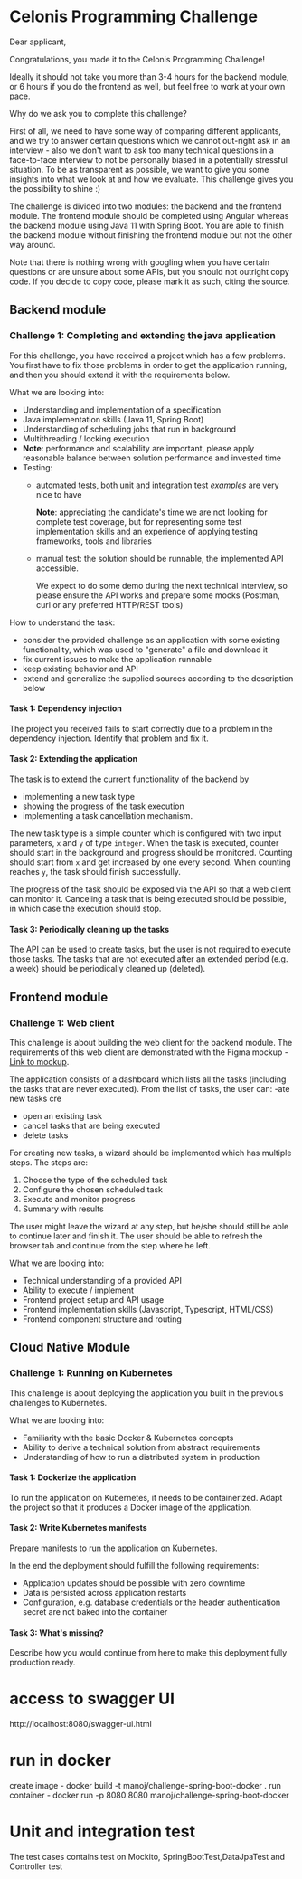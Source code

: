 # Celonis Programming Challenge

Dear applicant,

Congratulations, you made it to the Celonis Programming Challenge!

Ideally it should not take you more than 3-4 hours for the backend module, or 6 hours if you do the frontend as well, but feel free to work at your own pace.

Why do we ask you to complete this challenge?

First of all, we need to have some way of comparing different applicants, and we try to answer certain questions which
we cannot out-right ask in an interview - also we don't want to ask too many technical questions 
in a face-to-face interview to not be personally biased in a potentially stressful situation.
To be as transparent as possible, we want to give you some insights into what we look at and how we evaluate.
This challenge gives you the possibility to shine :)

The challenge is divided into two modules: the backend and the frontend module.
The frontend module should be completed using Angular whereas the backend module using Java 11 with Spring Boot.
You are able to finish the backend module without finishing the frontend module but not the other way around.

Note that there is nothing wrong with googling when you have certain questions or are unsure about some APIs,
but you should not outright copy code. If you decide to copy code, please mark it as such, citing the source.

## Backend module

### Challenge 1: Completing and extending the java application

For this challenge, you have received a project which has a few problems.
You first have to fix those problems in order to get the application running, and then you should extend it with the requirements below.

What we are looking into:
  - Understanding and implementation of a specification
  - Java implementation skills (Java 11, Spring Boot)
  - Understanding of scheduling jobs that run in background
  - Multithreading / locking execution
  - **Note**: performance and scalability are important,
  please apply reasonable balance between solution performance and invested time
  - Testing:
    - automated tests, both unit and integration test _examples_ are very nice to have 
      
      **Note**: appreciating the candidate's time we are not looking for complete test coverage,
      but for representing some test implementation skills 
      and an experience of applying testing frameworks, tools and libraries
      
    - manual test: the solution should be runnable, the implemented API accessible. 

      We expect to do some demo during the next technical interview, 
      so please ensure the API works and prepare some mocks 
      (Postman, curl or any preferred HTTP/REST tools)

How to understand the task:
  - consider the provided challenge as an application with some existing functionality,
    which was used to "generate" a file and download it
  - fix current issues to make the application runnable
  - keep existing behavior and API
  - extend and generalize the supplied sources according to the description below
  

#### Task 1: Dependency injection

The project you received fails to start correctly due to a problem in the dependency injection.
Identify that problem and fix it.

#### Task 2: Extending the application

The task is to extend the current functionality of the backend by
- implementing a new task type
- showing the progress of the task execution
- implementing a task cancellation mechanism.

The new task type is a simple counter which is configured with two input parameters, `x` and `y` of type `integer`.
When the task is executed, counter should start in the background and progress should be monitored.
Counting should start from `x` and get increased by one every second.
When counting reaches `y`, the task should finish successfully.

The progress of the task should be exposed via the API so that a web client can monitor it.
Canceling a task that is being executed should be possible, in which case the execution should stop.

#### Task 3: Periodically cleaning up the tasks

The API can be used to create tasks, but the user is not required to execute those tasks.
The tasks that are not executed after an extended period (e.g. a week) should be periodically cleaned up (deleted).

## Frontend module

### Challenge 1: Web client

This challenge is about building the web client for the backend module.
The requirements of this web client are demonstrated with the Figma mockup -
[Link to mockup](https://www.figma.com/proto/QU16smviKOMZek8twvbxw1ap/Full-stack---challenge-02).

The application consists of a dashboard which lists all the tasks (including the tasks that are never executed).
From the list of tasks, the user can:
-ate new tasks cre
- open an existing task
- cancel tasks that are being executed
- delete tasks

For creating new tasks, a wizard should be implemented which has multiple steps. The steps are:
1. Choose the type of the scheduled task
2. Configure the chosen scheduled task
3. Execute and monitor progress
4. Summary with results

The user might leave the wizard at any step, but he/she should still be able to continue later and finish it.
The user should be able to refresh the browser tab and continue from the step where he left.

What we are looking into:
- Technical understanding of a provided API
- Ability to execute / implement
- Frontend project setup and API usage
- Frontend implementation skills (Javascript, Typescript, HTML/CSS)
- Frontend component structure and routing

## Cloud Native Module

### Challenge 1: Running on Kubernetes
This challenge is about deploying the application you built in the previous challenges to Kubernetes.

What we are looking into:
- Familiarity with the basic Docker & Kubernetes concepts
- Ability to derive a technical solution from abstract requirements
- Understanding of how to run a distributed system in production

#### Task 1: Dockerize the application
To run the application on Kubernetes, it needs to be containerized.
Adapt the project so that it produces a Docker image of the application.

#### Task 2: Write Kubernetes manifests
Prepare manifests to run the application on Kubernetes.

In the end the deployment should fulfill the following requirements:
- Application updates should be possible with zero downtime
- Data is persisted across application restarts
- Configuration, e.g. database credentials or the header authentication secret are not baked into the container

#### Task 3: What's missing?
Describe how you would continue from here to make this deployment fully production ready.



# access to swagger UI

http://localhost:8080/swagger-ui.html

# run in docker
create image - docker build -t manoj/challenge-spring-boot-docker . 
run container - docker run -p 8080:8080 manoj/challenge-spring-boot-docker

# Unit and integration test

The test cases contains test on Mockito, SpringBootTest,DataJpaTest and Controller test


